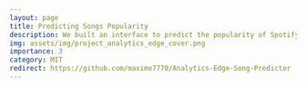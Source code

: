 ```yaml
---
layout: page
title: Predicting Songs Popularity
description: We built an interface to predict the popularity of Spotify songs based on their audio features.
img: assets/img/project_analytics_edge_cover.png
importance: 3
category: MIT
redirect: https://github.com/maxime7770/Analytics-Edge-Song-Predictor
---
```



